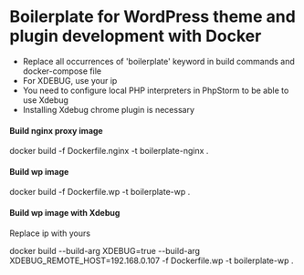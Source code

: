 # Boilerplate for WordPress theme and plugin development with Docker

* Replace all occurrences of 'boilerplate' keyword in build commands and docker-compose file
* For XDEBUG, use your ip
* You need to configure local PHP interpreters in PhpStorm to be able to use Xdebug
* Installing Xdebug chrome plugin is necessary

#### Build nginx proxy image
docker build -f Dockerfile.nginx -t boilerplate-nginx .

#### Build wp image
docker build -f Dockerfile.wp -t boilerplate-wp .

#### Build wp image with Xdebug
Replace ip with yours

docker build --build-arg XDEBUG=true --build-arg XDEBUG_REMOTE_HOST=192.168.0.107 -f Dockerfile.wp -t boilerplate-wp .


